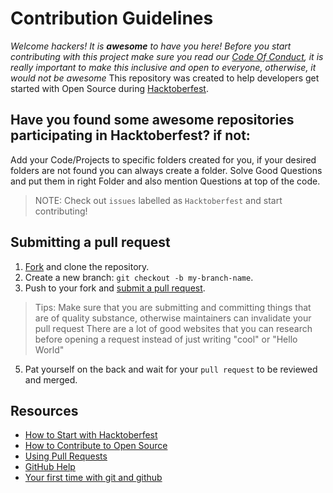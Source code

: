 # Contribution Guidelines

_Welcome hackers! It is **awesome** to have you here! Before you start contributing with this project make sure you read our [Code Of Conduct](https://github.com/iamehran/hacktoberfest2022/blob/main/Code%20of%20Conduct.md), it is really important to make this inclusive and open to everyone, otherwise, it would not be awesome_
This repository was created to help developers get started with Open Source during [Hacktoberfest](https://hacktoberfest.digitalocean.com/).

## Have you found some awesome repositories participating in Hacktoberfest? if not:

Add your Code/Projects to specific folders created for you, if your desired folders are not found you can always create a folder.
Solve Good Questions and put them in right Folder and also mention Questions at top of the code.
> NOTE: Check out `issues` labelled as `Hacktoberfest` and start contributing!
## Submitting a pull request

1. [Fork](https://github.com/iamehran/hacktoberfest2022/fork) and clone the repository.
1. Create a new branch: `git checkout -b my-branch-name`.
1. Push to your fork and [submit a pull request](https://github.com/iamehran/hacktoberfest2022/compare).
> Tips: Make sure that you are submitting and committing things that are of quality substance, otherwise maintainers can invalidate your pull request
> There are a lot of good websites that you can research before opening a request instead of just writing "cool" or "Hello World"
5. Pat yourself on the back and wait for your `pull request` to be reviewed and merged.
## Resources

- [How to Start with Hacktoberfest](https://www.youtube.com/watch?v=4RvIFvmZA3o)
- [How to Contribute to Open Source](https://opensource.guide/how-to-contribute/)
- [Using Pull Requests](https://help.github.com/articles/about-pull-requests/)
- [GitHub Help](https://help.github.com)
- [Your first time with git and github](https://kbroman.org/github_tutorial/pages/first_time.html)
